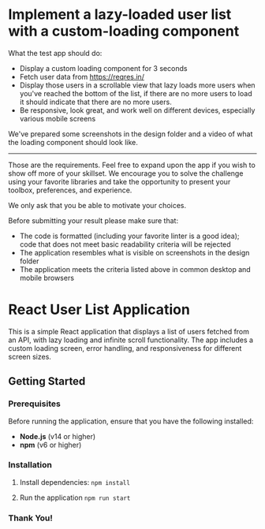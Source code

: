 # Implement a lazy-loaded user list with a custom-loading component

What the test app should do:

- Display a custom loading component for 3 seconds
- Fetch user data from https://reqres.in/
- Display those users in a scrollable view that lazy loads more users when you've reached the bottom of the list, if there are no more users to load it should indicate that there are no more users.
- Be responsive, look great, and work well on different devices, especially various mobile screens

We've prepared some screenshots in the design folder and a video of what the loading component should look like.

---

Those are the requirements. Feel free to expand upon the app if you wish to show off more of your skillset. We encourage you to solve the challenge using your favorite libraries and take the opportunity to present your toolbox, preferences, and experience.

We only ask that you be able to motivate your choices.

Before submitting your result please make sure that:

- The code is formatted (including your favorite linter is a good idea); code that does not meet basic readability criteria will be rejected
- The application resembles what is visible on screenshots in the design folder
- The application meets the criteria listed above in common desktop and mobile browsers

# React User List Application

This is a simple React application that displays a list of users fetched from an API, with lazy loading and infinite scroll functionality. The app includes a custom loading screen, error handling, and responsiveness for different screen sizes.

## Getting Started

### Prerequisites

Before running the application, ensure that you have the following installed:

- **Node.js** (v14 or higher)
- **npm** (v6 or higher)

### Installation

1. Install dependencies:
   `npm install`

2. Run the application
   `npm run start`

### Thank You!
